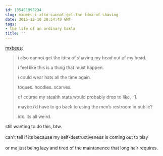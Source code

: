 ```yaml
---
id: 135461998234
slug: mxbees-i-also-cannot-get-the-idea-of-shaving
date: 2015-12-18 20:54:49 GMT
tags:
- the life of an ordinary bakla
title: ''
---
```

<p><a class="tumblr_blog" href="http://mxbees.tumblr.com/post/135453719404">mxbees</a>:</p>
<blockquote>
<p>i also cannot get the idea of shaving my head out of my head.</p>

<p>i feel like this is a thing that must happen.</p>

<p>i could wear hats all the time again.</p>

<p>toques. hoodies. scarves.</p>

<p>of course my stealth stats would probably drop to like, -1.</p>

<p>maybe i’d have to go back to using the men’s restroom in public?</p>

<p>idk. its all weird.</p>
</blockquote>

<p>still wanting to do this, btw.<br/><br/>can't tell if its because my self-destructiveness is coming out to play<br/><br/>or me just being lazy and tired of the maintanence that long hair requires.</p>